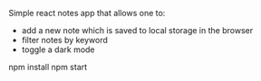 Simple react notes app that allows one to:

- add a new note which is saved to local storage in the browser
- filter notes by keyword
- toggle a dark mode

npm install npm start

